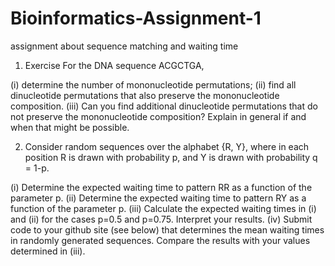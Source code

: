 # Bioinformatics-Assignment-1
assignment about sequence matching and waiting time

1) Exercise For the DNA sequence ACGCTGA,

(i) determine the number of mononucleotide permutations;
(ii) find all dinucleotide permutations that also preserve the mononucleotide composition.
(iii) Can you find additional dinucleotide permutations that do not preserve the mononucleotide composition? Explain in general if and when that might be possible.

2) Consider random sequences over the alphabet {R, Y}, where in each position R is drawn with probability p, and Y is drawn with probability q = 1-p.

(i)   Determine the expected waiting time to pattern RR as a function of the parameter p. 
(ii)  Determine the expected waiting time to pattern RY as a function of the parameter p. 
(iii) Calculate the expected waiting times in (i) and (ii) for the cases p=0.5 and p=0.75. Interpret your results. 
(iv)  Submit code to your github site (see below) that determines the mean waiting times in randomly generated sequences. Compare the results with your values determined in (iii). 
